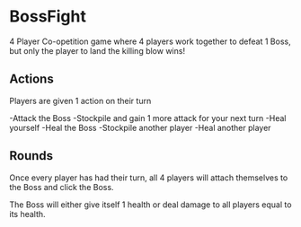 # BossFight
4 Player Co-opetition game where 4 players work together to defeat 1 Boss, but only the player to land the killing blow wins!


## Actions

Players are given 1 action on their turn

-Attack the Boss
-Stockpile and gain 1 more attack for your next turn
-Heal yourself
-Heal the Boss
-Stockpile another player
-Heal another player

## Rounds

Once every player has had their turn, all 4 players will attach themselves to the Boss and click the Boss. 

The Boss will either give itself 1 health or deal damage to all players equal to its health.

